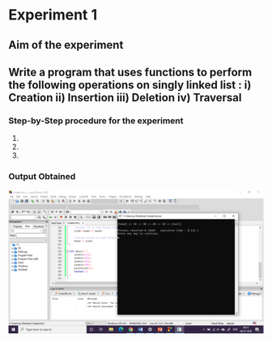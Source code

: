 #   Experiment 1
## Aim of the experiment 
## Write a program that uses functions to perform the following operations on singly linked list : i) Creation ii) Insertion iii) Deletion iv) Traversal

### Step-by-Step procedure for the experiment
1.
2.
3.


### Output Obtained

![Experiment_1_output](output.png)

